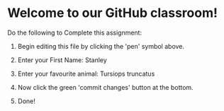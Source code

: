 # Welcome to our GitHub classroom!

Do the following to Complete this assignment:

1. Begin editing this file by clicking the 'pen' symbol above.

2. Enter your First Name:
Stanley
3. Enter your favourite animal:
Tursiops truncatus
4. Now click the green 'commit changes' button at the bottom.

5. Done!
